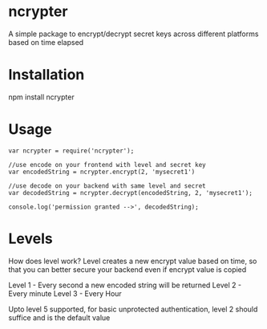# ncrypter
A simple package to encrypt/decrypt secret keys across different platforms based on time elapsed

# Installation
npm install ncrypter

# Usage
```node
var ncrypter = require('ncrypter');

//use encode on your frontend with level and secret key
var encodedString = ncrypter.encrypt(2, 'mysecret1')

//use decode on your backend with same level and secret
var decodedString = ncrypter.decrypt(encodedString, 2, 'mysecret1');

console.log('permission granted -->', decodedString);

```

# Levels
How does level work?
Level creates a new encrypt value based on time, so that you can better secure your backend even if encrypt value is copied
 
Level 1 - Every second a new encoded string will be returned
Level 2 - Every minute
Level 3 - Every Hour

Upto level 5 supported, for basic unprotected authentication, level 2 should suffice and is the default value

